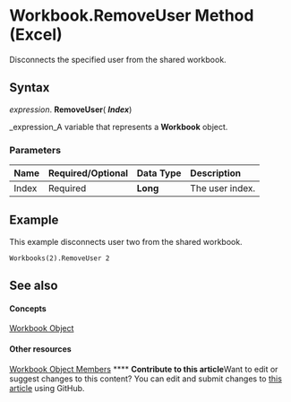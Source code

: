 
# Workbook.RemoveUser Method (Excel)

Disconnects the specified user from the shared workbook.


## Syntax

 _expression_. **RemoveUser**( **_Index_**)

 _expression_A variable that represents a  **Workbook** object.


### Parameters



|**Name**|**Required/Optional**|**Data Type**|**Description**|
|:-----|:-----|:-----|:-----|
|Index|Required| **Long**|The user index.|

## Example

This example disconnects user two from the shared workbook.


```
Workbooks(2).RemoveUser 2
```


## See also


#### Concepts


 [Workbook Object](8c00aa60-c974-eed3-0812-3c9625eb0d4c.md)
#### Other resources


 [Workbook Object Members](dce102a3-25de-3ff4-2ce5-bc56e08baca7.md)
****   **Contribute to this article**Want to edit or suggest changes to this content? You can edit and submit changes to  [this article](https://github.com/jhershey00/VBA_Excel_Test/OpenXMLCon/articles/f0a978a0-7bcf-3af4-a01a-831c6c854989.md) using GitHub.


